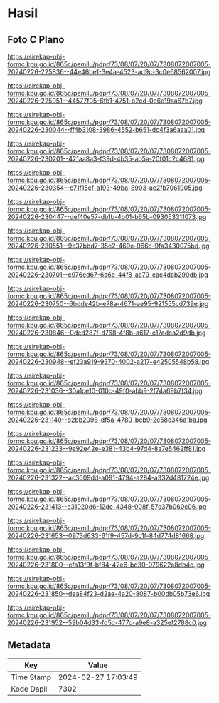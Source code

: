# Hasil

## Foto C Plano

https://sirekap-obj-formc.kpu.go.id/865c/pemilu/pdpr/73/08/07/20/07/7308072007005-20240226-225836--44e46be1-3e4a-4523-ad9c-3c0e68562007.jpg

https://sirekap-obj-formc.kpu.go.id/865c/pemilu/pdpr/73/08/07/20/07/7308072007005-20240226-225951--44577f05-6fb1-4751-b2ed-0e6e19aa67b7.jpg

https://sirekap-obj-formc.kpu.go.id/865c/pemilu/pdpr/73/08/07/20/07/7308072007005-20240226-230044--ff4b3108-3986-4552-b651-dc4f3a6aaa01.jpg

https://sirekap-obj-formc.kpu.go.id/865c/pemilu/pdpr/73/08/07/20/07/7308072007005-20240226-230201--421aa8a3-f39d-4b35-ab5a-20f01c2c4681.jpg

https://sirekap-obj-formc.kpu.go.id/865c/pemilu/pdpr/73/08/07/20/07/7308072007005-20240226-230354--c71f15cf-a193-49ba-8903-ae2fb7061905.jpg

https://sirekap-obj-formc.kpu.go.id/865c/pemilu/pdpr/73/08/07/20/07/7308072007005-20240226-230447--def40e57-db1b-4b01-b65b-093053311073.jpg

https://sirekap-obj-formc.kpu.go.id/865c/pemilu/pdpr/73/08/07/20/07/7308072007005-20240226-230551--9c37bbd7-35e2-469e-966c-9fa3430075bd.jpg

https://sirekap-obj-formc.kpu.go.id/865c/pemilu/pdpr/73/08/07/20/07/7308072007005-20240226-230701--c976ed67-6a6e-44f8-aa79-cac4dab290db.jpg

https://sirekap-obj-formc.kpu.go.id/865c/pemilu/pdpr/73/08/07/20/07/7308072007005-20240226-230750--6bdde42b-e78a-4671-ae95-921555cd739e.jpg

https://sirekap-obj-formc.kpu.go.id/865c/pemilu/pdpr/73/08/07/20/07/7308072007005-20240226-230846--0ded287f-d768-4f8b-a617-c17adca2d9db.jpg

https://sirekap-obj-formc.kpu.go.id/865c/pemilu/pdpr/73/08/07/20/07/7308072007005-20240226-230948--ef23a919-9370-4002-a217-e42505548b58.jpg

https://sirekap-obj-formc.kpu.go.id/865c/pemilu/pdpr/73/08/07/20/07/7308072007005-20240226-231036--30a1ce10-010c-49f0-abb9-2f74a69b7f34.jpg

https://sirekap-obj-formc.kpu.go.id/865c/pemilu/pdpr/73/08/07/20/07/7308072007005-20240226-231140--b2bb2098-df5a-4780-beb9-2e58c346a1ba.jpg

https://sirekap-obj-formc.kpu.go.id/865c/pemilu/pdpr/73/08/07/20/07/7308072007005-20240226-231233--9e92e42e-e381-43b4-97d4-8a7e5462ff81.jpg

https://sirekap-obj-formc.kpu.go.id/865c/pemilu/pdpr/73/08/07/20/07/7308072007005-20240226-231322--ac3609dd-a091-4794-a284-a332d481724e.jpg

https://sirekap-obj-formc.kpu.go.id/865c/pemilu/pdpr/73/08/07/20/07/7308072007005-20240226-231413--c31020d6-12dc-4348-908f-57e37b060c06.jpg

https://sirekap-obj-formc.kpu.go.id/865c/pemilu/pdpr/73/08/07/20/07/7308072007005-20240226-231653--0973d633-61f9-457d-9c1f-84d774d81668.jpg

https://sirekap-obj-formc.kpu.go.id/865c/pemilu/pdpr/73/08/07/20/07/7308072007005-20240226-231800--efa13f9f-bf84-42e6-bd30-079622a8db4e.jpg

https://sirekap-obj-formc.kpu.go.id/865c/pemilu/pdpr/73/08/07/20/07/7308072007005-20240226-231850--dea84f23-d2ae-4a20-8087-b00db05b73e6.jpg

https://sirekap-obj-formc.kpu.go.id/865c/pemilu/pdpr/73/08/07/20/07/7308072007005-20240226-231952--59b04d33-fd5c-477c-a9e8-a325ef2788c0.jpg


## Metadata

| Key        | Value               |
| ---------- | ------------------- |
| Time Stamp | 2024-02-27 17:03:49 |
| Kode Dapil | 7302                |



